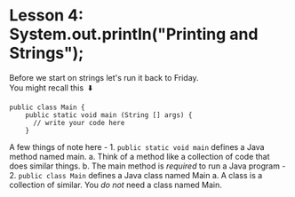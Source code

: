 # Lesson 4: System.out.println("Printing and Strings");
Before we start on strings let's run it back to Friday.\
You might recall this&nbsp; :arrow_down:
  ```
  public class Main {
      public static void main (String [] args) {
        // write your code here
      }
  ```
  A few things of note here
    - 1. `public static void main` defines a Java method named main.
      a. Think of a method like a collection of code that does similar things.
      b. The main method is _required_ to run a Java program
    - 2. `public class Main` defines a Java class named Main
      a. A class is a collection of similar. You _do not_ need a class named Main.
  
